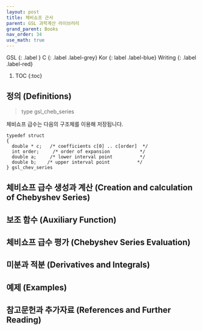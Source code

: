 ```yaml
---
layout: post
title: 체비쇼프 근사
parent: GSL 과학계산 라이브러리
grand_parent: Books
nav_order: 34
use_math: true
---
```


GSL
{: .label }
C
{: .label .label-grey}
Kor
{: label .label-blue}
Writing
{: .label .label-red}

1. TOC
{:toc}


## 정의 (Definitions)

> type gsl_cheb_series

체비쇼프 급수는 다음의 구조체를 이용해 저장됩니다.

```{.C}
typedef struct
{
  double * c;   /* coefficients c[0] .. c[order]  */
  int order;     /* order of expansion           */
  double a;     /* lower interval point          */
  double b;    /* upper interval point          */
} gsl_chev_series
```

## 체비쇼프 급수 생성과 계산 (Creation and calculation of Chebyshev Series)

## 보조 함수 (Auxiliary Function)

## 체비쇼프 급수 평가 (Chebyshev Series Evaluation)

## 미분과 적분 (Derivatives and Integrals)

## 예제 (Examples)

## 참고문헌과 추가자료 (References and Further Reading)

